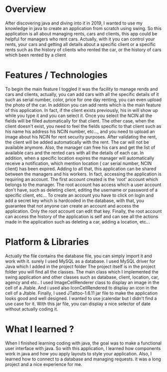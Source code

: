 # Overview 

 After discovering java and diving into it in 2019, I wanted to use my knowledge in java to create an application from scratch using swing. So this application is all about managing rents, cars and clients, this app could be helpful for managers who rent cars.
Actually, with it you can control your rents, your cars and getting all details about a specific client or a specific rents such as  the history of clients who rented the car, or the history of cars which been rented by a client 

 # Features / Technologies 
 To begin the main feature I toggled it was the facility to manage rends and cars and clients, actually, you can add cars with all the specific details of it such as serial number, color, price for one day renting, you can even upload the photo of the car.
In addition you can add rents which is the main feature of this application. In fact, if the client exists previously, his in will show up while you type it and you can select it. Once you select the NCIN all the fields will be filled automatically for that client. The other case, when the client doesn't exist, you need to feel the fields specific to that client such as his name his address his NCIN number, etc..., and you need to upload an image about his NCIN for rent security purposes.
After validating the rent, the client will be added automatically with the rent. The car will not be available anymore.
Also, the manager can free his cars and get the list of available cars and the rented cars with all the details of each car.
In addition, when a specific location expires the manager will automatically receive a notification, which mention location ( car serial number, NCIN client) has been expired.
Adding to all that, this application can be shared between the managers and his workers. In fact, accessing the application is requiring an account. The first account created is the 'root' account which belongs to the manager. The root account has access which a user account don't have, such as deleting client, editing the username or password of a specific client, etc...
To create an account you have to click on login and add a secret key which is hardcoded in the database, with that, you guarantee that not anyone can create an account and access the application. Only the root account can edit that key.
Finally, the root account can access the history of the application is self and can see all the actions made in the application such as deleting a car, adding a location, etc... 
# Platform & Libraries 

Actually the file contains the database file, you can simply import it and work with it. surely I used MySQL as a database. 
I used MySQL driver for Java which I added in the project folder 
The project itself is in the project folder you will find all the classes.
The main class which I implemented the swing application and other classes such as database, client, location, car, agency and etc..
I used ImageCellRenderer class to display an image in the cell of a Jtable.
And i used also IconCellRendered to display an icon in the cell of a Jtable.
Finally, I used JTattoo-1.6.11 jar file to make the application looks good and well designed. I wanted to use jcalendar but I didn't find a use case for it. With this jar file, you can display a nice selector of date without actually coding it. 
# What I learned ?

 When I finished learning coding with java, the goal was to make a functional user interface with java. So with this application, I learned how components work in java and how you apply layouts to style your application. Also, I learned how to connect to a database and managing requests. it was a long project and a nice experience for me.
